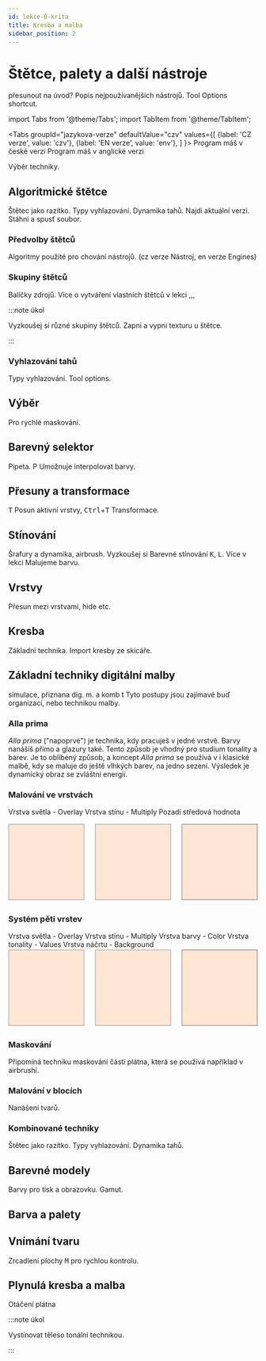 ```yaml
---
id: lekce-0-krita
title: Kresba a malba
sidebar_position: 2
---
```


# Štětce, palety a další nástroje
přesunout na úvod? Popis nejpoužívanějších nástrojů. Tool Options shortcut.

import Tabs from '@theme/Tabs';
import TabItem from '@theme/TabItem';

<Tabs
  groupId="jazykova-verze"
  defaultValue="czv"
  values={[
    {label: 'CZ verze', value: 'czv'},
    {label: 'EN verze', value: 'env'},
  ]
}>
<TabItem value="czv">Program máš v české verzi</TabItem>
<TabItem value="env">Program máš v anglické verzi</TabItem>
</Tabs>

Výběr techniky.
## Algoritmické štětce

Štětec jako razítko. Typy vyhlazování. Dynamika tahů.
Najdi aktuální verzi. Stáhni a spusť soubor.
### Předvolby štětců
Algoritmy použité pro chování nástrojů. (cz verze Nástroj, en verze Engines)
### Skupiny štětců
 Balíčky zdrojů. Více o vytváření vlastních štětců v lekci ,,,

:::note úkol

Vyzkoušej si různé skupiny štětců. Zapni a vypni texturu u štětce.

:::

### Vyhlazování tahů
Typy vyhlazování. Tool options.
## Výběr
Pro rychlé maskování.
## Barevný selektor
Pipeta. <keyb>P</keyb> Umožnuje interpolovat barvy.
## Přesuny a transformace

<kbd>T</kbd> Posun aktivní vrstvy, <kbd>Ctrl</kbd>+<kbd>T</kbd> Transformace.

## Stínování
Šrafury a dynamika, airbrush. Vyzkoušej si Barevné stínování <kbd>K</kbd>, <kbd>L</kbd>. Více v lekci Malujeme barvu.
## Vrstvy
Přesun mezi vrstvami, hide etc.
## Kresba
Základní technika. Import kresby ze skicáře.

## Základní techniky digitální malby
simulace, přiznana dig. m. a komb t
Tyto postupy jsou zajímavé buď organizací, nebo technikou malby.
### Alla prima
*Alla prima* ("napoprvé") je technika, kdy pracuješ v jedné vrstvě. Barvy nanášíš přímo a glazury také. Tento způsob je vhodný pro studium tonality a barev. Je to oblíbený způsob, a koncept *Alla prima* se používá v i klasické malbě, kdy se maluje do ještě vlhkých barev, na jedno sezení. Výsledek je dynamický obraz se zvláštní energií.

### Malování ve vrstvách
Vrstva světla - Overlay
Vrstva stínu - Multiply
Pozadí středová hodnota

![image](../img/aka-moc.svg)


### Systém pěti vrstev
Vrstva světla - Overlay
Vrstva stínu - Multiply
Vrstva barvy - Color
Vrstva tonality - Values
Vrstva náčrtu - Background
![image](../img/aka-moc.svg)
### Maskování
Připomíná techniku maskování části plátna, která se používá například v airbrushi.

### Malování v blocích
Nanášení tvarů.

### Kombinované techniky

Štětec jako razítko. Typy vyhlazování. Dynamika tahů.
## Barevné modely
Barvy pro tisk a obrazovku. Gamut.
## Barva a palety

## Vnímání tvaru
Zrcadlení plochy <kbd>M</kbd> pro rychlou kontrolu.
## Plynulá kresba a malba
Otáčení plátna



:::note úkol

Vystínovat těleso tonální technikou.

:::
